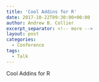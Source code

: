 ```yaml
---
title: 'Cool Addins for R'
date: 2017-10-22T09:30:00+00:00
author: Andrew B. Collier
excerpt_separator: <!-- more -->
layout: post
categories:
  - Conference
tags:
  - Talk
---
```


<div class="talk">
	<div class="title">
	Cool Addins for R
	</div>
	<div class="abstract">
	</div>
</div>